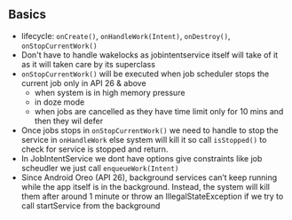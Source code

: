 Basics
------

* lifecycle: `onCreate()`, `onHandleWork(Intent)`, `onDestroy()`, `onStopCurrentWork()`
* Don't have to handle wakelocks as jobintentservice itself will take of it as it will taken care by  its superclass
* `onStopCurrentWork()` will be executed when job scheduler stops the current job only in API 26 & above
  * when system is in high memory pressure
  * in doze mode
  * when jobs are cancelled as they have time limit only for 10 mins and then they wil defer
* Once jobs stops in `onStopCurrentWork()` we need to handle to stop the service in `onHandleWork` else system will kill it so call
  `isStopped()` to check for service is stopped and return. 
* In JobIntentService we dont have options give constraints like job scheudler we just call `enqueueWork(Intent)`
* Since Android Oreo (API 26), background services can’t keep running while the app itself is in the background. Instead, the system will kill them after around 1 minute or throw an IllegalStateException if we try to call startService from the background
